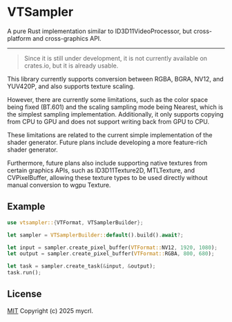 # VTSampler

A pure Rust implementation similar to ID3D11VideoProcessor, but cross-platform and cross-graphics API.

---

> Since it is still under development, it is not currently available on crates.io, but it is already usable.

This library currently supports conversion between RGBA, BGRA, NV12, and YUV420P, and also supports texture scaling.

However, there are currently some limitations, such as the color space being fixed (BT.601) and the scaling sampling mode being Nearest, which is the simplest sampling implementation. Additionally, it only supports copying from CPU to GPU and does not support writing back from GPU to CPU.

These limitations are related to the current simple implementation of the shader generator. Future plans include developing a more feature-rich shader generator.

Furthermore, future plans also include supporting native textures from certain graphics APIs, such as ID3D11Texture2D, MTLTexture, and CVPixelBuffer, allowing these texture types to be used directly without manual conversion to wgpu Texture.

## Example

```rust
use vtsampler::{VTFormat, VTSamplerBuilder};

let sampler = VTSamplerBuilder::default().build().await?;

let input = sampler.create_pixel_buffer(VTFormat::NV12, 1920, 1080);
let output = sampler.create_pixel_buffer(VTFormat::RGBA, 800, 680);

let task = sampler.create_task(&input, &output);
task.run();
```

## License

[MIT](./LICENSE) Copyright (c) 2025 mycrl.
